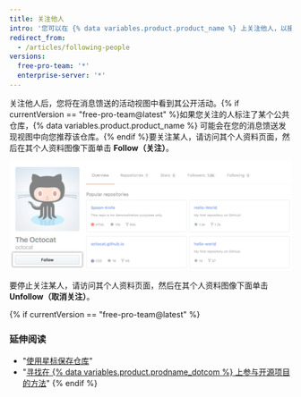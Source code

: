 ```yaml
---
title: 关注他人
intro: '您可以在 {% data variables.product.product_name %} 上关注他人，以接收有关其活动的通知{% if currentVersion == "free-pro-team@latest" %} 和发现其社区中的项目{% endif %}。'
redirect_from:
  - /articles/following-people
versions:
  free-pro-team: '*'
  enterprise-server: '*'
---
```


关注他人后，您将在消息馈送的活动视图中看到其公开活动。{% if currentVersion == "free-pro-team@latest" %}如果您关注的人标注了某个公共仓库，{% data variables.product.product_name %} 可能会在您的消息馈送发现视图中向您推荐该仓库。{% endif %}要关注某人，请访问其个人资料页面，然后在其个人资料图像下面单击 **Follow（关注）**。

![关注用户按钮](/assets/images/help/profile/follow-user-button.png)

要停止关注某人，请访问其个人资料页面，然后在其个人资料图像下面单击 **Unfollow（取消关注）**。

{% if currentVersion == "free-pro-team@latest" %}
### 延伸阅读

- "[使用星标保存仓库](/articles/saving-repositories-with-stars/)"
- "[寻找在 {% data variables.product.prodname_dotcom %} 上参与开源项目的方法](/github/getting-started-with-github/finding-ways-to-contribute-to-open-source-on-github)"
{% endif %}
